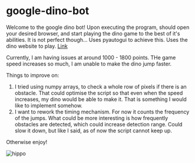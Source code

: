 # google-dino-bot

Welcome to the google dino bot! Upon executing the program, should open your desired browser, and start playing the dino game to the best of it's abilities. It is not perfect though... Uses pyautogui to achieve this. Uses the dino website to play. [Link](https://elgoog.im/t-rex/)

Currently, I am having issues at around 1000 - 1800 points. THe game speed increases so much, I am unable to make the dino jump faster. 

Things to improve on:
1. I tried using numpy arrays, to check a whole row of pixels if there is an obstacle. That could optimise the script so that even when the speed increases, my dino would be able to make it. That is something I would like to implement somehow.
2. I want to rework the timing mechanism. For now it counts the frequency of the jumps. What could be more interesting is how frequently obstacles are detected, which could increase detection range. Could slow it down, but like I said, as of now the script cannot keep up.

Otherwise enjoy!

![hippo](https://media1.giphy.com/media/v1.Y2lkPTc5MGI3NjExMmxkbzZ6djR5aDNnaGhzdGRuZzF3dnAwM2Z6Zjh0NW03YzJoZWpseiZlcD12MV9pbnRlcm5hbF9naWZfYnlfaWQmY3Q9Zw/SNy3XfJ7p9FCOeISVu/giphy.gif)
